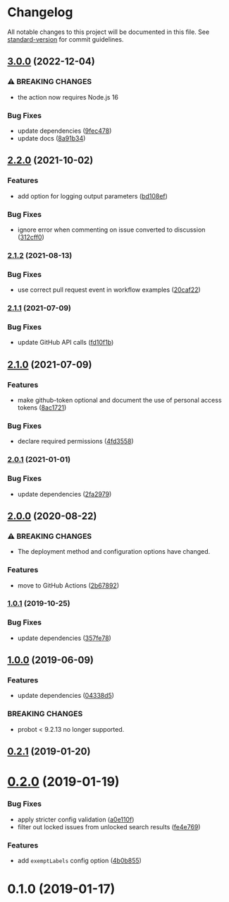 # Changelog

All notable changes to this project will be documented in this file. See [standard-version](https://github.com/conventional-changelog/standard-version) for commit guidelines.

## [3.0.0](https://github.com/dessant/repo-lockdown/compare/v2.2.0...v3.0.0) (2022-12-04)


### ⚠ BREAKING CHANGES

* the action now requires Node.js 16

### Bug Fixes

* update dependencies ([9fec478](https://github.com/dessant/repo-lockdown/commit/9fec478f081baafa0dae332313e9f1c4ecca2380))
* update docs ([8a91b34](https://github.com/dessant/repo-lockdown/commit/8a91b347dcec33941174711120a8991ed2d483be))

## [2.2.0](https://github.com/dessant/repo-lockdown/compare/v2.1.2...v2.2.0) (2021-10-02)


### Features

* add option for logging output parameters ([bd108ef](https://github.com/dessant/repo-lockdown/commit/bd108ef505a24a7ef6715ef0dade6e0a8512596d))


### Bug Fixes

* ignore error when commenting on issue converted to discussion ([312cff0](https://github.com/dessant/repo-lockdown/commit/312cff0219a50aeae50633d05e40fed93e6d8760))

### [2.1.2](https://github.com/dessant/repo-lockdown/compare/v2.1.1...v2.1.2) (2021-08-13)


### Bug Fixes

* use correct pull request event in workflow examples ([20caf22](https://github.com/dessant/repo-lockdown/commit/20caf225ed11d020cfa0ed41e1bff90b1a629930))

### [2.1.1](https://github.com/dessant/repo-lockdown/compare/v2.1.0...v2.1.1) (2021-07-09)


### Bug Fixes

* update GitHub API calls ([fd10f1b](https://github.com/dessant/repo-lockdown/commit/fd10f1b4b615fac33565fd263237fc1bacc55d58))

## [2.1.0](https://github.com/dessant/repo-lockdown/compare/v2.0.1...v2.1.0) (2021-07-09)


### Features

* make github-token optional and document the use of personal access tokens ([8ac1721](https://github.com/dessant/repo-lockdown/commit/8ac17218715c0cd6c0d25cb1b3291ffb50c948f3))


### Bug Fixes

* declare required permissions ([4fd3558](https://github.com/dessant/repo-lockdown/commit/4fd355865201d150017730e243bd1dcaedcb3f27))

### [2.0.1](https://github.com/dessant/repo-lockdown/compare/v2.0.0...v2.0.1) (2021-01-01)


### Bug Fixes

* update dependencies ([2fa2979](https://github.com/dessant/repo-lockdown/commit/2fa2979cbbce76f7147c4fb3a12dd8ca7fee31ed))

## [2.0.0](https://github.com/dessant/repo-lockdown/compare/v1.0.1...v2.0.0) (2020-08-22)


### ⚠ BREAKING CHANGES

* The deployment method and configuration options have changed.

### Features

* move to GitHub Actions ([2b67892](https://github.com/dessant/repo-lockdown/commit/2b678923bbf2df0517f486d69c222bb75012c3d2))

### [1.0.1](https://github.com/dessant/repo-lockdown/compare/v1.0.0...v1.0.1) (2019-10-25)


### Bug Fixes

* update dependencies ([357fe78](https://github.com/dessant/repo-lockdown/commit/357fe78cf5aa50902f6f09c504ec0970249aa618))

## [1.0.0](https://github.com/dessant/repo-lockdown/compare/v0.2.1...v1.0.0) (2019-06-09)


### Features

* update dependencies ([04338d5](https://github.com/dessant/repo-lockdown/commit/04338d5))


### BREAKING CHANGES

* probot < 9.2.13 no longer supported.



<a name="0.2.1"></a>
## [0.2.1](https://github.com/dessant/repo-lockdown/compare/v0.2.0...v0.2.1) (2019-01-20)



<a name="0.2.0"></a>
# [0.2.0](https://github.com/dessant/repo-lockdown/compare/v0.1.0...v0.2.0) (2019-01-19)


### Bug Fixes

* apply stricter config validation ([a0e110f](https://github.com/dessant/repo-lockdown/commit/a0e110f))
* filter out locked issues from unlocked search results ([fe4e769](https://github.com/dessant/repo-lockdown/commit/fe4e769))


### Features

* add `exemptLabels` config option ([4b0b855](https://github.com/dessant/repo-lockdown/commit/4b0b855))



<a name="0.1.0"></a>
# 0.1.0 (2019-01-17)
